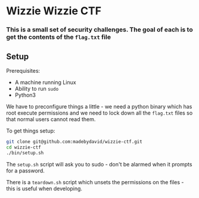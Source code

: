 # Wizzie Wizzie CTF

### This is a small set of security challenges. The goal of each is to get the contents of the `flag.txt` file

## Setup

Prerequisites:
- A machine running Linux
- Ability to run `sudo`
- Python3

We have to preconfigure things a little - we need a python binary which has root execute permissions and we need to lock down all the `flag.txt` files so that normal users cannot read them.

To get things setup:

```bash
git clone git@github.com:madebydavid/wizzie-ctf.git
cd wizzie-ctf
./bin/setup.sh
```

The `setup.sh` script will ask you to sudo - don't be alarmed when it prompts for a password.

There is a `teardown.sh` script which unsets the permissions on the files - this is useful when developing.

